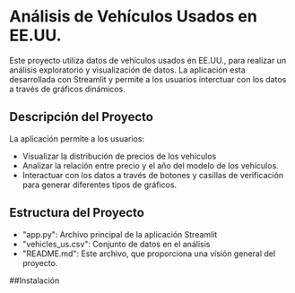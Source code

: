 # Análisis de Vehículos Usados en EE.UU.
Este proyecto utiliza datos de vehículos usados en EE.UU., para realizar un análisis exploratorio y 
visualización de datos. La aplicación esta desarrollada con Streamlit y permite a los usuarios interctuar 
con los datos a través de gráficos dinámicos.
## Descripción del Proyecto
La aplicación permite a los usuarios:
- Visualizar la distribución de precios de los vehículos
- Analizar la relación entre precio y el año del modelo de
los vehículos.
- Interactuar con los datos a través de botones y casillas
de verificación para generar diferentes tipos de gráficos.

## Estructura del Proyecto
- "app.py": Archivo principal de la aplicación Streamlit
- "vehicles_us.csv": Conjunto de datos en el análisis
- "README.md": Este archivo, que proporciona una visión 
general del proyecto.

##Instalación

